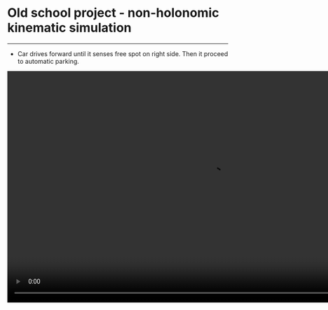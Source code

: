 # Old school project - non-holonomic kinematic simulation
---
 - Car drives forward until it senses free spot on right side. Then it proceed to automatic parking. 

<video width="928" height="528" controls>
  <source src="video/example_parking" type="video/mp4">
</video>